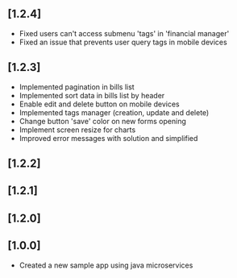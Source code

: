 ## [1.2.4]

- Fixed users can't access submenu 'tags' in 'financial manager'
- Fixed an issue that prevents user query tags in mobile devices

## [1.2.3]

- Implemented pagination in bills list
- Implemented sort data in bills list by header
- Enable edit and delete button on mobile devices
- Implemented tags manager (creation, update and delete)
- Change button 'save' color on new forms opening
- Implement screen resize for charts
- Improved error messages with solution and simplified

## [1.2.2]

## [1.2.1]

## [1.2.0]

## [1.0.0]

- Created a new sample app using java microservices